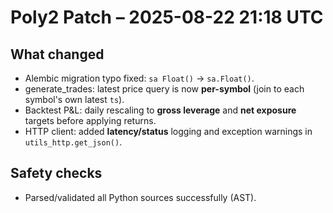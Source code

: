 # Poly2 Patch – 2025-08-22 21:18 UTC

## What changed
- Alembic migration typo fixed: `sa Float()` → `sa.Float()`.
- generate_trades: latest price query is now **per-symbol** (join to each symbol's own latest `ts`).
- Backtest P&L: daily rescaling to **gross leverage** and **net exposure** targets before applying returns.
- HTTP client: added **latency/status** logging and exception warnings in `utils_http.get_json()`.

## Safety checks
- Parsed/validated all Python sources successfully (AST).

